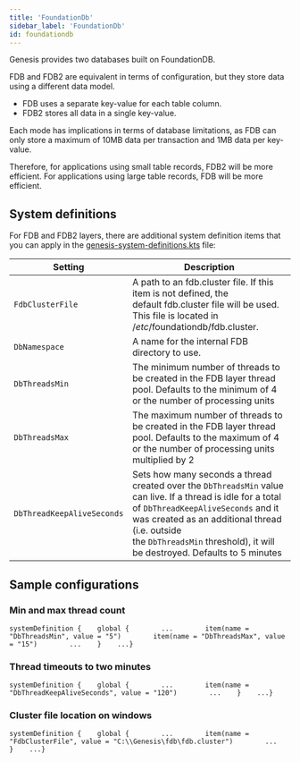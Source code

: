 ```yaml
---
title: 'FoundationDb'
sidebar_label: 'FoundationDb'
id: foundationdb
---
```



Genesis provides two databases built on FoundationDB.

FDB and FDB2 are equivalent in terms of configuration, but they store data using a different data model.

-   FDB uses a separate key-value for each table column.
-   FDB2 stores all data in a single key-value.

Each mode has implications in terms of database limitations, as FDB can only store a maximum of 10MB data per transaction and 1MB data per key-value.

Therefore, for applications using small table records, FDB2 will be more efficient. For applications using large table records, FDB will be more efficient.

System definitions[​](/database/database-technology/foundationdb/#system-definitionsdirect-link-to-heading)
----------------------------------------------------------------------------------------------------------------------------------------------------------------------------------

For FDB and FDB2 layers, there are additional system definition items that you can apply in the [genesis-system-definitions.kts](/database/database-technology/postgresql/#system-definitions) file:

| Setting | Description |
| --- | --- |
| `FdbClusterFile` | A path to an fdb.cluster file. If this item is not defined, the default fdb.cluster file will be used. This file is located in /*etc*/foundationdb/fdb.cluster. |
| `DbNamespace` | A name for the internal FDB directory to use. |
| `DbThreadsMin` | The minimum number of threads to be created in the FDB layer thread pool. Defaults to the minimum of 4 or the number of processing units |
| `DbThreadsMax` | The maximum number of threads to be created in the FDB layer thread pool. Defaults to the maximum of 4 or the number of processing units multiplied by 2 |
| `DbThreadKeepAliveSeconds` | Sets how many seconds a thread created over the `DbThreadsMin` value can live. If a thread is idle for a total of `DbThreadKeepAliveSeconds` and it was created as an additional thread (i.e. outside the `DbThreadsMin` threshold), it will be destroyed. Defaults to 5 minutes |

Sample configurations[​](/database/database-technology/foundationdb/#sample-configurationsdirect-link-to-heading)
----------------------------------------------------------------------------------------------------------------------------------------------------------------------------------------

### Min and max thread count[​](/database/database-technology/foundationdb/#min-and-max-thread-countdirect-link-to-heading)

```
systemDefinition {    global {        ...        item(name = "DbThreadsMin", value = "5")        item(name = "DbThreadsMax", value = "15")        ...    }    ...}
```

### Thread timeouts to two minutes[​](/database/database-technology/foundationdb/#thread-timeouts-to-two-minutesdirect-link-to-heading)

```
systemDefinition {    global {        ...        item(name = "DbThreadKeepAliveSeconds", value = "120")        ...    }    ...}
```

### Cluster file location on windows[​](/database/database-technology/foundationdb/#cluster-file-location-on-windowsdirect-link-to-heading)

```
systemDefinition {    global {        ...        item(name = "FdbClusterFile", value = "C:\\Genesis\fdb\fdb.cluster")        ...    }    ...}
```

